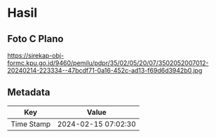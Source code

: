 # Hasil

## Foto C Plano

https://sirekap-obj-formc.kpu.go.id/9460/pemilu/pdpr/35/02/05/20/07/3502052007012-20240214-223334--47bcdf71-0a16-452c-ad13-f69d6d3942b0.jpg


## Metadata

| Key        | Value               |
| ---------- | ------------------- |
| Time Stamp | 2024-02-15 07:02:30 |



